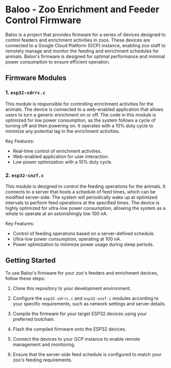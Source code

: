 # Baloo - Zoo Enrichment and Feeder Control Firmware
Baloo is a project that provides firmware for a series of devices designed to control feeders and enrichment activities in zoos. These devices are connected to a Google Cloud Platform (GCP) instance, enabling zoo staff to remotely manage and monitor the feeding and enrichment schedules for animals. Baloo's firmware is designed for optimal performance and minimal power consumption to ensure efficient operation.

## Firmware Modules

### 1. `esp32-sdrrc.c`

This module is responsible for controlling enrichment activities for the animals. The device is connected to a web-enabled application that allows users to turn a generic enrichment on or off. The code in this module is optimized for low power consumption, as the system follows a cycle of turning off and then powering on. It operates with a 10% duty cycle to minimize any potential lag in the enrichment activities.

Key Features:
- Real-time control of enrichment activities.
- Web-enabled application for user interaction.
- Low power optimization with a 10% duty cycle.

### 2. `esp32-snzf.c`

This module is designed to control the feeding operations for the animals. It connects to a server that hosts a schedule of feed times, which can be modified server-side. The system will periodically wake up at optimized intervals to perform feed operations at the specified times. The device is highly optimized for ultra-low power consumption, allowing the system as a whole to operate at an astonishingly low 100 nA.

Key Features:
- Control of feeding operations based on a server-defined schedule.
- Ultra-low power consumption, operating at 100 nA.
- Power optimization to minimize power usage during sleep periods.

## Getting Started

To use Baloo's firmware for your zoo's feeders and enrichment devices, follow these steps:

1. Clone this repository to your development environment.

2. Configure the `esp32-sdrrc.c` and `esp32-snzf.c` modules according to your specific requirements, such as network settings and server details.

3. Compile the firmware for your target ESP32 devices using your preferred toolchain.

4. Flash the compiled firmware onto the ESP32 devices.

5. Connect the devices to your GCP instance to enable remote management and monitoring.

6. Ensure that the server-side feed schedule is configured to match your zoo's feeding requirements.
